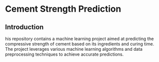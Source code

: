 # Cement Strength Prediction

## Introduction
his repository contains a machine learning project aimed at predicting the compressive strength of cement based on its ingredients and curing time. The project leverages various machine learning algorithms and data preprocessing techniques to achieve accurate predictions.
